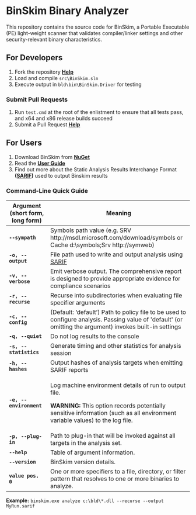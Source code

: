 # BinSkim Binary Analyzer

This repository contains the source code for BinSkim, a Portable Executable (PE) light-weight scanner that validates compiler/linker settings and other security-relevant binary characteristics.

## For Developers

1. Fork the repository **[Help](https://help.github.com/articles/fork-a-repo/)**
2. Load and compile `src\BinSkim.sln`
3. Execute output in `bld\bin\BinSkim.Driver` for testing

### Submit Pull Requests

1. Run `test.cmd` at the root of the enlistment to ensure that all tests pass, and x64 and x86 release builds succeed
2. Submit a Pull Request **[Help](https://help.github.com/articles/about-pull-requests/)**

## For Users

1. Download BinSkim from **[NuGet](https://www.nuget.org/packages/Microsoft.CodeAnalysis.BinSkim/)**
2. Read the **[User Guide](.\docs\UserGuide.md)**
3. Find out more about the Static Analysis Results Interchange Format **([SARIF](https://github.com/sarif-standard/sarif-spec/))** used to output Binskim results

### Command-Line Quick Guide

| Argument (short form, long form) | Meaning |
| -------------------------------- | ------- |
| **`--sympath`** | Symbols path value (e.g. SRV h<span>ttp://</span>msdl.microsoft<span>.com/</span>download/symbols or Cache d:\symbols;Srv h<span>ttp://</span>symweb) |
| **`-o, --output`** | File path used to write and output analysis using [SARIF](https://github.com/Microsoft/sarif-sdk) |
| **`-v, --verbose`** | Emit verbose output. The comprehensive report is designed to provide appropriate evidence for compliance scenarios |
| **`-r, --recurse`** | Recurse into subdirectories when evaluating file specifier arguments |
| **`-c, --config`** | (Default: ‘default’) Path to policy file to be used to configure analysis. Passing value of 'default' (or omitting the argument) invokes built-in settings |
| **`-q, --quiet`** | Do not log results to the console |
| **`-s, --statistics`** | Generate timing and other statistics for analysis session |
| **`-h, --hashes`** | Output hashes of analysis targets when emitting SARIF reports |
| **`-e, --environment`** | <p>Log machine environment details of run to output file.</p><p>**WARNING:** This option records potentially sensitive information (such as all environment variable values) to the log file.</p> |
| **`-p, --plug-in`** | Path to plug-in that will be invoked against all targets in the analysis set. |
| **`--help`** | Table of argument information. |
| **`--version`** | BinSkim version details. |
| **`value pos. 0`** | One or more specifiers to a file, directory, or filter pattern that resolves to one or more binaries to analyze. |

**Example:** `binskim.exe analyze c:\bld\*.dll --recurse --output MyRun.sarif`